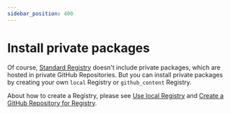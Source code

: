 ```yaml
---
sidebar_position: 400
---
```


# Install private packages

Of course, [Standard Registry](https://github.com/khulnasoftproj/khulnasoft-registry) doesn't include private packages, which are hosted in private GitHub Repositories.
But you can install private packages by creating your own `local` Registry or `github_content` Registry.

About how to create a Registry, please see [Use local Registry](/docs/develop-registry/add-registry#use-local-registry) and [Create a GitHub Repository for Registry](/docs/develop-registry/add-registry#create-a-github-repository-for-registry).
